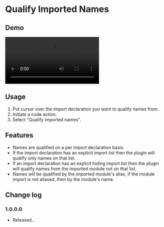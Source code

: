 # Qualify Imported Names

## Demo

![QualifyImportedNamesDemo](qualify-imported-names-demo.mp4)

## Usage

1. Put cursor over the import declaration you want to qualify names from.
2. Initiate a code action.
3. Select "Qualify imported names".

## Features
- Names are qualified on a per import declaration basis.
- If the import declaration has an explicit import list then the plugin will qualify only names on that list.
- If an import declaration has an explicit hiding import list then the plugin will qualify names from the imported module not on that list.
- Names will be qualified by the imported module's alias, if the module import is not aliased, then by the module's name.
 
## Change log
### 1.0.0.0
- Released...
